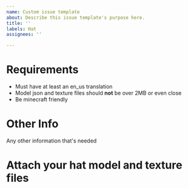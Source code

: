 ```yaml
---
name: Custom issue template
about: Describe this issue template's purpose here.
title: ''
labels: Hat
assignees: ''

---
```


# Requirements
* Must have at least an en_us translation
* Model json and texture files should **not** be over 2MB or even close
* Be minecraft friendly

# Other Info
Any other information that's needed


# Attach your hat model and texture files

